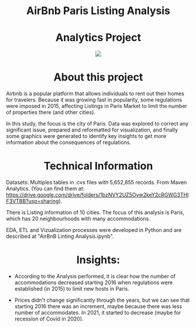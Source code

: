 ## <h1 align=center> AirBnb Paris Listing Analysis
# <h1 align=center> Analytics Project

<p align="center">
<img src=https://github.com/janicerico/AirBnb-Paris-Listing-Analysis/assets/109157476/2834c242-8810-440f-8727-7ff316ffdb9e>

# <h1 align=center> About this project

Airbnb is a popular platform that allows individuals to rent out their homes for travelers. Because it was growing fast in popularity, some regulations were imposed in 2015, affecting Listings in Paris Market to limit the number of properties there (and other cities).

In this study, the focus is the city of Paris. Data was explored to correct any significant issue, prepared and reformatted for visualization, and finally some graphics were generated to identify key insights to get more information about the consequences of regulations.

# <h1 align=center> Technical Information

Datasets: Multiples tables in .cvs files with 5,652,855 records. From Maven Analytics. (You can find them at: https://drive.google.com/drive/folders/1bzNVY2UZ5Oyw2keY2cRGWG3THlF3VTBB?usp=sharing).

There is Listing information of 10 cities. The focus of this analysis is Paris, which has 20 neighbourhoods with many accommodations.

EDA, ETL and Vizualization processes were developed in Python and are described at "AirBnB Linting Analysis.ipynb". 

## <h1 align=center> Insights:
- According to the Analysis performed, it is clear how the number of accommodations decreased starting 2016 when regulations were established (in 2015) to limit new hosts in Paris.

- Prices didn't change significantly through the years, but we can see that starting 2016 there was an increment, maybe because there was less number of accommodates. In 2021, it started to decrease (maybe for recession of Covid in 2020).

